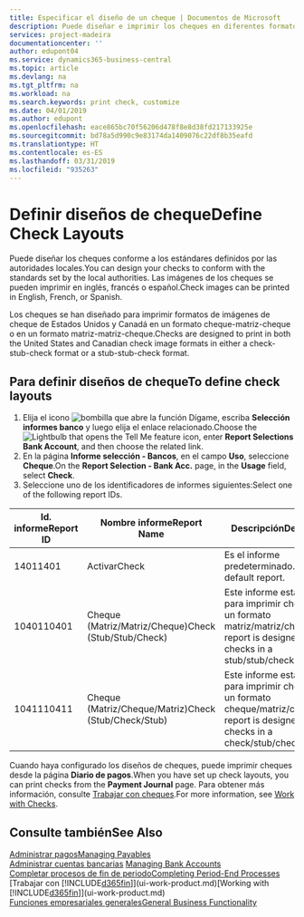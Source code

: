 ```yaml
---
title: Especificar el diseño de un cheque | Documentos de Microsoft
description: Puede diseñar e imprimir los cheques en diferentes formatos para cumplir los estándares.
services: project-madeira
documentationcenter: ''
author: edupont04
ms.service: dynamics365-business-central
ms.topic: article
ms.devlang: na
ms.tgt_pltfrm: na
ms.workload: na
ms.search.keywords: print check, customize
ms.date: 04/01/2019
ms.author: edupont
ms.openlocfilehash: eace865bc70f56206d478f8e8d38fd217133925e
ms.sourcegitcommit: bd78a5d990c9e83174da1409076c22df8b35eafd
ms.translationtype: HT
ms.contentlocale: es-ES
ms.lasthandoff: 03/31/2019
ms.locfileid: "935263"
---
```

# <a name="define-check-layouts"></a><span data-ttu-id="0ad5d-103">Definir diseños de cheque</span><span class="sxs-lookup"><span data-stu-id="0ad5d-103">Define Check Layouts</span></span>
<span data-ttu-id="0ad5d-104">Puede diseñar los cheques conforme a los estándares definidos por las autoridades locales.</span><span class="sxs-lookup"><span data-stu-id="0ad5d-104">You can design your checks to conform with the standards set by the local authorities.</span></span> <span data-ttu-id="0ad5d-105">Las imágenes de los cheques se pueden imprimir en inglés, francés o español.</span><span class="sxs-lookup"><span data-stu-id="0ad5d-105">Check images can be printed in English, French, or Spanish.</span></span>

<span data-ttu-id="0ad5d-106">Los cheques se han diseñado para imprimir formatos de imágenes de cheque de Estados Unidos y Canadá en un formato cheque-matriz-cheque o en un formato matriz-matriz-cheque.</span><span class="sxs-lookup"><span data-stu-id="0ad5d-106">Checks are designed to print in both the United States and Canadian check image formats in either a check-stub-check format or a stub-stub-check format.</span></span>

## <a name="to-define-check-layouts"></a><span data-ttu-id="0ad5d-107">Para definir diseños de cheque</span><span class="sxs-lookup"><span data-stu-id="0ad5d-107">To define check layouts</span></span>
1. <span data-ttu-id="0ad5d-108">Elija el icono ![bombilla que abre la función Dígame](media/ui-search/search_small.png "Dígame que desea hacer"), escriba **Selección informes banco** y luego elija el enlace relacionado.</span><span class="sxs-lookup"><span data-stu-id="0ad5d-108">Choose the ![Lightbulb that opens the Tell Me feature](media/ui-search/search_small.png "Tell me what you want to do") icon, enter **Report Selections Bank Account**, and then choose the related link.</span></span>
2. <span data-ttu-id="0ad5d-109">En la página **Informe selección - Bancos**, en el campo **Uso**, seleccione **Cheque**.</span><span class="sxs-lookup"><span data-stu-id="0ad5d-109">On the **Report Selection - Bank Acc.** page, in the **Usage** field, select **Check**.</span></span>
3. <span data-ttu-id="0ad5d-110">Seleccione uno de los identificadores de informes siguientes:</span><span class="sxs-lookup"><span data-stu-id="0ad5d-110">Select one of the following report IDs.</span></span>

| <span data-ttu-id="0ad5d-111">Id. informe</span><span class="sxs-lookup"><span data-stu-id="0ad5d-111">Report ID</span></span> | <span data-ttu-id="0ad5d-112">Nombre informe</span><span class="sxs-lookup"><span data-stu-id="0ad5d-112">Report Name</span></span> | <span data-ttu-id="0ad5d-113">Descripción</span><span class="sxs-lookup"><span data-stu-id="0ad5d-113">Description</span></span> |
| --- | --- | --- |
| <span data-ttu-id="0ad5d-114">1401</span><span class="sxs-lookup"><span data-stu-id="0ad5d-114">1401</span></span> |<span data-ttu-id="0ad5d-115">Activar</span><span class="sxs-lookup"><span data-stu-id="0ad5d-115">Check</span></span> |<span data-ttu-id="0ad5d-116">Es el informe predeterminado.</span><span class="sxs-lookup"><span data-stu-id="0ad5d-116">This is the default report.</span></span> |
| <span data-ttu-id="0ad5d-117">10401</span><span class="sxs-lookup"><span data-stu-id="0ad5d-117">10401</span></span> |<span data-ttu-id="0ad5d-118">Cheque (Matriz/Matriz/Cheque)</span><span class="sxs-lookup"><span data-stu-id="0ad5d-118">Check (Stub/Stub/Check)</span></span> |<span data-ttu-id="0ad5d-119">Este informe está diseñado para imprimir cheques en un formato matriz/matriz/cheque.</span><span class="sxs-lookup"><span data-stu-id="0ad5d-119">This report is designed to print checks in a stub/stub/check format.</span></span> |
| <span data-ttu-id="0ad5d-120">10411</span><span class="sxs-lookup"><span data-stu-id="0ad5d-120">10411</span></span> |<span data-ttu-id="0ad5d-121">Cheque (Matriz/Cheque/Matriz)</span><span class="sxs-lookup"><span data-stu-id="0ad5d-121">Check (Stub/Check/Stub)</span></span> |<span data-ttu-id="0ad5d-122">Este informe está diseñado para imprimir cheques en un formato cheque/matriz/cheque.</span><span class="sxs-lookup"><span data-stu-id="0ad5d-122">This report is designed to print checks in a check/stub/check format.</span></span> |

<span data-ttu-id="0ad5d-123">Cuando haya configurado los diseños de cheques, puede imprimir cheques desde la página **Diario de pagos**.</span><span class="sxs-lookup"><span data-stu-id="0ad5d-123">When you have set up check layouts, you can print checks from the **Payment Journal** page.</span></span> <span data-ttu-id="0ad5d-124">Para obtener más información, consulte [Trabajar con cheques](payables-how-work-checks.md).</span><span class="sxs-lookup"><span data-stu-id="0ad5d-124">For more information, see [Work with Checks](payables-how-work-checks.md).</span></span>

## <a name="see-also"></a><span data-ttu-id="0ad5d-125">Consulte también</span><span class="sxs-lookup"><span data-stu-id="0ad5d-125">See Also</span></span>
[<span data-ttu-id="0ad5d-126">Administrar pagos</span><span class="sxs-lookup"><span data-stu-id="0ad5d-126">Managing Payables</span></span>](payables-manage-payables.md)  
<span data-ttu-id="0ad5d-127">[Administrar cuentas bancarias](bank-manage-bank-accounts.md) </span><span class="sxs-lookup"><span data-stu-id="0ad5d-127">[Managing Bank Accounts](bank-manage-bank-accounts.md) </span></span>  
[<span data-ttu-id="0ad5d-128">Completar procesos de fin de periodo</span><span class="sxs-lookup"><span data-stu-id="0ad5d-128">Completing Period-End Processes</span></span>](year-how-complete-period-end-processes.md)  
<span data-ttu-id="0ad5d-129">[Trabajar con [!INCLUDE[d365fin](includes/d365fin_md.md)]](ui-work-product.md)</span><span class="sxs-lookup"><span data-stu-id="0ad5d-129">[Working with [!INCLUDE[d365fin](includes/d365fin_md.md)]](ui-work-product.md)</span></span>  
[<span data-ttu-id="0ad5d-130">Funciones empresariales generales</span><span class="sxs-lookup"><span data-stu-id="0ad5d-130">General Business Functionality</span></span>](ui-across-business-areas.md)
